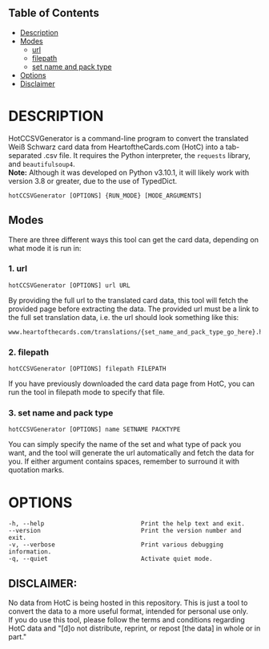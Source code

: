 ## Table of Contents
* [Description](#description)
* [Modes](#modes)
  * [url](#url)
  * [filepath](#filepath)
  * [set name and pack type](#set-name-and-pack-type)
* [Options](#options)
* [Disclaimer](#disclaimer)

# DESCRIPTION
HotCCSVGenerator is a command-line program to convert the translated Weiß Schwarz card data from HeartoftheCards.com (HotC) into a tab-separated .csv file. It requires the Python interpreter, the `requests` library, and `beautifulsoup4`\.  
**Note:** Although it was developed on Python v3.10.1, it will likely work with version 3.8 or greater, due to the use of TypedDict.

```
hotCCSVGenerator [OPTIONS] {RUN_MODE} [MODE_ARGUMENTS]
```

## Modes
There are three different ways this tool can get the card data, depending on what mode it is run in:

### 1. url
```
hotCCSVGenerator [OPTIONS] url URL
```
By providing the full url to the translated card data, this tool will fetch the provided page before extracting the data. The provided url must be a link to the full set translation data, i.e. the url should look something like this:
```
www.heartofthecards.com/translations/{set_name_and_pack_type_go_here}.html
```

### 2. filepath
```
hotCCSVGenerator [OPTIONS] filepath FILEPATH
```
If you have previously downloaded the card data page from HotC, you can run the tool in filepath mode to specify that file.
### 3. set name and pack type
```
hotCCSVGenerator [OPTIONS] name SETNAME PACKTYPE
```
You can simply specify the name of the set and what type of pack you want, and the tool will generate the url automatically and fetch the data for you. If either argument contains spaces, remember to surround it with quotation marks.

# OPTIONS
```
-h, --help                           Print the help text and exit.
--version                            Print the version number and exit.
-v, --verbose                        Print various debugging information.
-q, --quiet                          Activate quiet mode.
```

## DISCLAIMER: 
No data from HotC is being hosted in this repository. This is just a tool to convert the data to a more useful format, intended for personal use only.  
If you do use this tool, please follow the terms and conditions regarding HotC data and "\[d]o not distribute, reprint, or repost \[the data] in whole or in part."
